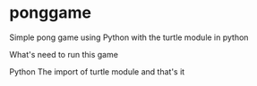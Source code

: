 # ponggame
Simple pong game using Python
with the turtle module in python 

What's need to run this game

Python 
The import of turtle module and that's it 
